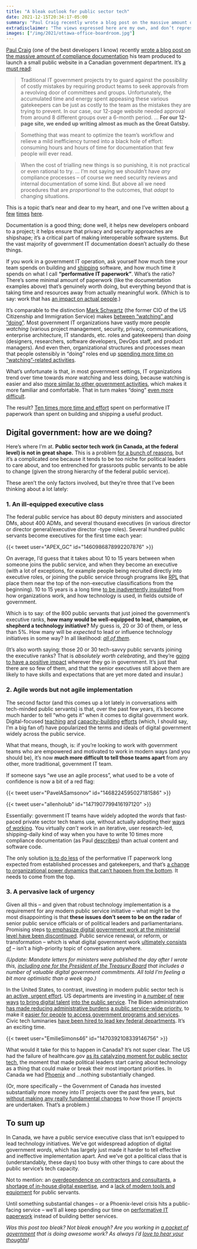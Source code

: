 ```yaml
---
title: "A bleak outlook for public sector tech"
date: 2021-12-15T20:34:17-05:00
summary: "Paul Craig recently wrote a blog post on the massive amount of compliance documentation his team produced to launch a small public website in a Canadian government department. It’s a must-read lens into the current shape of public sector tech work in Canada. We have a public service executive class that isn’t equipped to lead technology initiatives. We’ve got widespread adoption of digital government words, but not digital government implementation. And we’ve got a political class that is too busy with other things to care about the public service’s tech capacity. Let’s talk about it."
extradisclaimer: "The views expressed here are my own, and don’t represent the opinions of my team or my employer."
images: ["/img/2021/ottawa-office-boardroom.jpg"]
---
```


[Paul Craig](https://twitter.com/pcraig3) (one of the best developers I know) recently [wrote a blog post on the massive amount of compliance documentation](https://federal-field-notes.ca/articles/2021-12-15-paperweight/) his team produced to launch a small public website in a Canadian government department. It’s [a must read](https://federal-field-notes.ca/articles/2021-12-15-paperweight/):

> Traditional IT government projects try to guard against the possibility of costly mistakes by requiring product teams to seek approvals from a revolving door of committees and groups. Unfortunately, the accumulated time and energy spent appeasing these various gatekeepers can be just as costly to the team as the mistakes they are trying to prevent. In our case, our 12-page website needed approval from around 8 different groups over a 6-month period. … **For our 12-page site, we ended up writing almost as much as the Great Gatsby.**

> Something that was meant to optimize the team’s workflow and relieve a mild inefficiency turned into a black hole of effort: consuming hours and hours of time for documentation that few people will ever read.

> When the cost of trialling new things is so punishing, it is not practical or even rational to try. … I’m not saying we shouldn’t have _any_ compliance processes – of course we need security reviews and internal documentation of some kind. But above all we need procedures that are _proportional_ to the outcomes, that _adapt_ to changing situations.

This is a topic that’s near and dear to my heart, and one I’ve written about [a](/2020/06/02/blockers-versus-enablers/) [few](/2021/01/12/onerous-levels-of-oversight/) [times](/2020/01/28/introducing-agile-to-large-organizations-is-a-subtractive-process-not-an-additive-one/) [here](/2020/01/10/shipping/). 

Documentation is a good thing; done well, it helps new developers onboard to a project; it helps ensure that privacy and security approaches are shipshape; it’s a critical part of making interoperable software systems. But the vast majority of government IT documentation doesn’t actually do these things. 

If you work in a government IT operation, ask yourself how much time your team spends on building and [shipping](/2020/01/10/shipping/) software, and how much time it spends on what I call **“performative IT paperwork”**. What’s the ratio? There’s some minimal amount of paperwork (like the documentation examples above) that’s genuinely worth doing, but everything beyond that is taking time and resources away from actually meaningful work. (Which is to say: work that has [an impact on actual people](/2021/10/24/if-its-not-public-does-it-even-matter/).)

It’s comparable to the distinction [Mark Schwartz](https://twitter.com/schwartz_cio) (the former CIO of the US Citizenship and Immigration Service) makes [between “watching” and “doing”](https://twitter.com/honeygolightly/status/1224444073861242887). Most government IT organizations have vastly more people _watching_ (various project management, security, privacy, communications, enterprise architecture, IT standards, etc. roles and gatekeepers) than _doing_ (designers, researchers, software developers, DevOps staff, and product managers). And even then, organizational structures and processes mean that people ostensibly in “doing” roles end up [spending more time on “watching”-related activities](https://twitter.com/schwartz_cio/status/1388136215015215109). 

What’s unfortunate is that, in most government settings, IT organizations trend over time towards _more_ watching and less doing, because watching is easier and also [more similar to other government activities](/2021/01/12/onerous-levels-of-oversight/), which makes it more familiar and comfortable. That in turn makes “doing” [even more difficult](/2020/01/28/introducing-agile-to-large-organizations-is-a-subtractive-process-not-an-additive-one/).

The result? [Ten times more time and effort](https://federal-field-notes.ca/articles/2021-12-15-paperweight/#public-words) spent on performative IT paperwork than spent on building and shipping a useful product.


## Digital government: how are we doing?

Here’s where I’m at. **Public sector tech work (in Canada, at the federal level) is not in great shape.** This is a problem [for a bunch of reasons](/2020/02/25/our-services-arent-working/), but it’s a complicated one because it tends to be too niche for political leaders to care about, and too entrenched for grassroots public servants to be able to change (given the strong hierarchy of the federal public service). 

These aren’t the only factors involved, but they’re three that I’ve been thinking about a lot lately:


### 1. An ill-equipped executive class

The federal public service has about 80 deputy ministers and associated DMs, about 400 ADMs, and several thousand executives (in various director or director general/executive director -type roles). Several hundred public servants become executives for the first time each year:

{{< tweet user="APEX_GC" id="1460986878992207876" >}}

On average, I’d guess that it takes about 10 to 15 years between when someone joins the public service, and when they become an executive (with a lot of exceptions, for example people being recruited directly into executive roles, or joining the public service through programs like [RPL](https://www.canada.ca/en/public-service-commission/jobs/services/recruitment/graduates/recruitment-policy-leaders.html) that place them near the top of the non-executive classifications from the beginning). 10 to 15 years is a long time [to be inadvertently insulated](/2020/05/20/the-cycle-of-bad-government-software/) from how organizations work, and how technology is used, in fields outside of government.

Which is to say: of the 800 public servants that just joined the government’s executive ranks, **how many would be well-equipped to lead, champion, or shepherd a technology initiative?** My guess is, 20 or 30 of them, or less than 5%. How many will be _expected_ to lead or influence technology initiatives in some way? In all likelihood: _[all of them](/2020/11/16/government-is-actually-a-big-tech-company/)_.

(It’s also worth saying: those 20 or 30 tech-savvy public servants joining the executive ranks? That is _absolutely worth celebrating_, and they’re [going to have a positive impact](/2020/01/02/bridging-the-technology-policy-gap/) wherever they go in government. It’s just that there are so few of them, and that the senior executives still above them are likely to have skills and expectations that are yet more dated and insular.)


### 2. Agile words but not agile implementation

The second factor (and this comes up a lot lately in conversations with tech-minded public servants) is that, over the past few years, it’s become much harder to tell “who gets it” when it comes to digital government work. Digital-focused [teaching](https://www.csps-efpc.gc.ca/digital-academy/index-eng.aspx) [and](https://www.csps-efpc.gc.ca/tools/blogs/busrides/index-eng.aspx) [capacity-building](https://apolitical.co/digital-canada/) [efforts](https://www.canada.ca/en/government/system/digital-government/government-canada-digital-operations-strategic-plans/digital-operations-strategic-plan-2021-2024.html#toc06-4-1) (which, I should say, I’m a big fan of) have popularized the terms and ideals of digital government widely across the public service.

What that means, though, is: if you’re looking to work with government teams who are empowered and motivated to work in modern ways (and you should be), it’s now **much more difficult to tell those teams apart** from any other, more traditional, government IT team. 

If someone says “we use an agile process”, what used to be a vote of confidence is now a bit of a red flag:

{{< tweet user="PavelASamsonov" id="1468224595027181586" >}}

{{< tweet user="allenholub" id="1471907799416197120" >}}

Essentially: government IT teams have widely adopted the _words_ that fast-paced private sector tech teams use, without actually adopting their [ways of working](https://public.digital/2018/10/12/internet-era-ways-of-working). You virtually _can’t_ work in an iterative, user research-led, shipping-daily kind of way when you have to write 10 times more compliance documentation (as Paul [describes](https://federal-field-notes.ca/articles/2021-12-15-paperweight/#public-words)) than actual content and software code. 

The only solution [is to do less](/2020/01/28/introducing-agile-to-large-organizations-is-a-subtractive-process-not-an-additive-one/) of the performative IT paperwork long expected from established processes and gatekeepers, and that’s [a change to organizational power dynamics](https://twitter.com/worldofabe/status/1468291449896816644) [that can’t happen from the bottom](https://twitter.com/quidampepin/status/1445720169641357314). It needs to come from the top.


### 3. A pervasive lack of urgency

Given all this – and given that robust technology implementation is a requirement for any modern public service initiative – what might be the most disappointing is that **these issues don’t seem to be on the radar** of senior public service officials or of political leaders and parliamentarians. Promising steps [to emphasize digital government work at the ministerial level have been discontinued](https://policyoptions.irpp.org/magazines/november-2021/speaking-tech-to-power/). Public service renewal, or reform, or transformation – which is what digital government work [ultimately consists of](https://public.digital/definition-of-digital) – isn’t a high-priority topic of conversation anywhere.

_(Update: Mandate letters for ministers were published the day after I wrote this, [including one for the President of the Treasury Board](https://pm.gc.ca/en/mandate-letters/2021/12/16/president-treasury-board-mandate-letter) that includes a number of valuable digital government commitments. All told I’m feeling a bit more optimistic than a week ago.)_

In the United States, to contrast, investing in modern public sector tech is [an active, urgent effort](https://www.nytimes.com/2021/11/24/technology/government-tech.html). US departments are investing in [a number of](https://digitalcorps.gsa.gov/) [new ways](https://techtalentproject.org/) [to bring digital talent](https://twitter.com/_loganmcdonald/status/1453124547134300164) [into the public service](https://twitter.com/GSA_DaveZ/status/1432380570382778382). The Biden administration [has made reducing administrative burdens](https://twitter.com/donmoyn/status/1463153671928258560) [a public service-wide priority](https://www.whitehouse.gov/omb/briefing-room/2021/12/13/using-technology-to-improve-customer-experience-and-service-delivery-for-the-american-people/), to make it [easier for people](https://twitter.com/allafarce/status/1470777322454372359) [to access government programs and services](https://gen.medium.com/not-so-magic-words-why-im-still-excited-about-president-biden-s-new-executive-order-on-customer-4ba868eb5d2c). Civic tech luminaries [have been hired to lead key federal departments](https://www.gsa.gov/about-us/newsroom/news-releases/senate-confirms-robin-carnahan-to-lead-gsa-06232021). It’s an exciting time.

{{< tweet user="EmilieSimons46" id="1470392108339146756" >}}

What would it take for this to happen in Canada? It’s not super clear. The US had the failure of healthcare.gov [as its catalyzing moment for public sector tech](https://www.wired.com/2014/06/healthcare-gov-revamp/), the moment that made political leaders start caring about technology as a thing that could make or break their most important priorities. In Canada we had [Phoenix](https://en.wikipedia.org/wiki/Phoenix_pay_system) and …nothing substantially changed. 

(Or, more specifically – the Government of Canada _has_ invested substantially more money into IT projects over the past few years, but [without making any really fundamental changes](https://cds-snc.github.io/policy-politique/en/2019/delivering-services-differently/) to _how_ those IT projects are undertaken. That’s a problem.)


## To sum up

In Canada, we have a public service executive class that isn’t equipped to lead technology initiatives. We’ve got widespread adoption of digital government _words_, which has largely just made it harder to tell effective and ineffective implementation apart. And we’ve got a political class that is (understandably, these days) too busy with other things to care about the public service’s tech capacity. 

Not to mention: an [overdependence on contractors and consultants](https://www.tvo.org/article/consulting-firms-are-the-shadow-public-service-managing-our-covid-19-response), a [shortage of in-house digital expertise](/2020/05/26/why-are-there-so-few-senior-developers-in-government/), and a [lack of modern tools and equipment](/2020/12/27/tools-that-work/) for public servants.

Until something substantial changes – or a Phoenix-level crisis hits a public-facing service – we’ll all keep spending our time on [performative IT paperwork](https://federal-field-notes.ca/articles/2021-12-15-paperweight/) instead of building better services. 

<p><em>Was this post too bleak? Not bleak enough? Are you working in <a href="https://twitter.com/scott_pm/status/1445606630935040009" target="_blank">a pocket of government</a> that is doing awesome work? As always I’d <a href="https://twitter.com/sboots" target="_blank">love to hear your thoughts</a>!</em></p>
